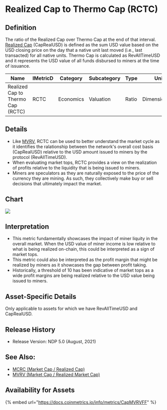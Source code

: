 # Realized Cap to Thermo Cap (RCTC)

## Definition

The ratio of the Realized Cap over Thermo Cap at the end of that interval.  [Realized Cap](../market/caprealusd.md) (CapRealUSD) is defined as the sum USD value based on the USD closing price on the day that a native unit last moved (i.e., last transacted) for all native units. Thermo Cap is calculated as RevAllTimeUSD and it represents the USD value of all funds disbursed to miners at the time of issuance.

| Name                              | IMetricD | Category  | Subcategory | Type  | Unit          | Interval |
| --------------------------------- | -------- | --------- | ----------- | ----- | ------------- | -------- |
| Realized Cap to Thermo Cap (RCTC) | RCTC     | Economics | Valuation   | Ratio | Dimensionless | 1 day    |

## Details

* Like [MVRV](../market/capmvrvcur.md), RCTC can be used to better understand the market cycle as it identifies the ralationship between the network's overall cost basis (CapRealUSD) relative to the USD amount issued to miners by the protocol (RevAllTimeUSD). &#x20;
* When evaluating market tops, RCTC provides a view on the realization of profits relative to the liquidity that is being issued to miners.
* Miners are speculators as they are naturally exposed to the price of the currency they are mining. As such, they collectively make buy or sell decisions that ultimately impact the market.

## Chart

![](../../.gitbook/assets/coin\_metrics\_network\_chart\(2\).png)

## Interpretation

* This metric fundamentally showcases the impact of miner liquity in the overall market. When the USD value of miner income is low relative to what is being realized on-chain, this could be interpreted as a sign of market tops.
* This metric could also be interpreted as the profit margin that might be realized by miners as it showcases the gap between profit taking.
* Historically, a threshold of 10 has been indicative of market tops as a wide profit margins are being realized relative to the USD value being issued to miners.

## Asset-Specific Details

Only applicable to assets for which we have RevAllTimeUSD and CapRealUSD.

## Release History

* Release Version: NDP 5.0 (August, 2021)

## See Also:

* [MCRC (Market Cap / Realized Cap)](mcrc.md)
* [MVRV (Market Cap / Realized Market Cap)](../market/capmvrvcur.md)

## Availability for Assets

{% embed url="https://docs.coinmetrics.io/info/metrics/CapMVRVFF" %}
